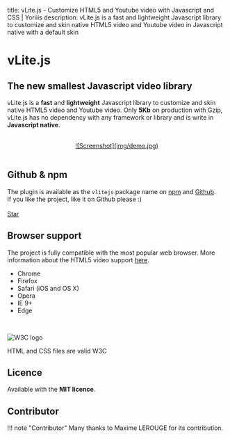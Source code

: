 title: vLite.js - Customize HTML5 and Youtube video with Javascript and CSS | Yoriiis
description: vLite.js is a fast and lightweight Javascript library to customize and skin native HTML5 video and Youtube video in Javascript native with a default skin

# vLite.js

## The new smallest Javascript video library

vLite.js is a **fast** and **lightweight** Javascript library to customize and skin native HTML5 video and Youtube video. Only **5Kb** on production with Gzip, vLite.js has no dependency with any framework or library and is write in **Javascript native**.<br /><br />

<center>
    <a href="https://yoriiis.github.io/vlitejs/demo" title="Demo" class="custom-button">
        ![Screenshot](img/demo.jpg)
    </a>
</center><br />

## Github & npm

The plugin is available as the `vlitejs` package name on [npm](https://www.npmjs.com/package/vlitejs) and [Github](https://github.com/yoriiis/vlitejs).<br />
If you like the project, like it on Github please :) <br /><br />
<a class="github-button" href="https://github.com/yoriiis/vlitejs" data-icon="octicon-star" data-size="large" data-show-count="true" aria-label="Star yoriiis/vlitejs on GitHub">Star</a>
## Browser support

The project is fully compatible with the most popular web browser. More information about the HTML5 video support <a href="https://caniuse.com/#feat=video" target="_blank" title="Browser support">here</a>.

* Chrome
* Firefox
* Safari (iOS and OS X)
* Opera
* IE 9+
* Edge

<br />
<p><img src="https://www.w3.org/Icons/w3c_home.png" alt="W3C logo" /></p>
HTML and CSS files are valid W3C

## Licence

Available with the __MIT licence__.

## Contributor

!!! note "Contributor"
    Many thanks to Maxime LEROUGE for its contribution.

<script async defer src="https://buttons.github.io/buttons.js"></script>

<script>
  ((window.gitter = {}).chat = {}).options = {
    room: 'vlitejs/vlitejs'
  };
</script>
<script src="https://sidecar.gitter.im/dist/sidecar.v1.js" async defer></script>